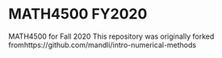 # MATH4500 FY2020
MATH4500 for Fall 2020
This repository was originally forked fromhttps://github.com/mandli/intro-numerical-methods
